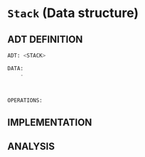 # `Stack` (Data structure)

## ADT DEFINITION

```py
ADT: <STACK>

DATA:
    -



OPERATIONS:

```

## IMPLEMENTATION


## ANALYSIS

